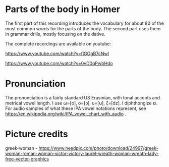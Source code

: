Parts of the body in Homer
==========================

The first part of this recording introduces the vocabulary for about 80 of the most common words for the parts of
the body. The second part uses them in grammar drills, mostly focusing on the dative.

The complete recordings are available on youtube:

https://www.youtube.com/watch?v=flGOgB7cNwI

https://www.youtube.com/watch?v=0vD0qPwbHdo

# Pronunciation

The pronunciation is a fairly standard US Erasmian, with tonal accents and metrical vowel length. I use
ω=[o], ο=[ɔ], υ=[ʊ], ζ=[dz]. I diphthongize ει.	
For audio samples of what these	IPA vowel notations
represent, see https://en.wikipedia.org/wiki/IPA_vowel_chart_with_audio .

# Picture credits

greek-woman - https://www.needpix.com/photo/download/24997/greek-woman-roman-woman-victor-victory-laurel-wreath-woman-wreath-lady-free-vector-graphics
